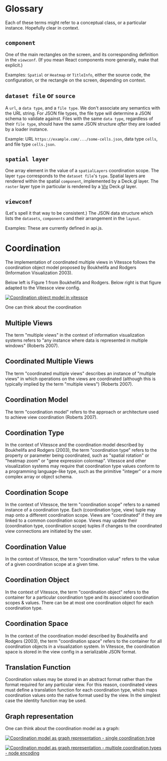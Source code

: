 # Glossary

Each of these terms might refer to a conceptual class, or a particular instance. Hopefully clear in context.

## `component`
One of the main rectangles on the screen, and its corresponding definition in the `viewconf`. (If you mean React components more generally, make that explicit.)

Examples: `Spatial` or `Heatmap` or `TitleInfo`, either the source code, the configuration, or the rectangle on the screen, depending on context.

## `dataset file` or `source`
A `url`, a `data type`, and a `file type`. We don't associate any semantics with the URL string. For JSON file types, the file type will determine a JSON schema to validate against. Files with the same `data type`, regardless of their `file type`, should have the same JSON structure _after_ they are loaded by a loader instance.

Example: URL `https://example.com/.../some-cells.json`, data type `cells`, and file type `cells.json`.

## `spatial layer`
One array element in the value of a `spatialLayers` coordination scope.
The layer `type` corresponds to the `dataset file`'s `type`.
Spatial layers are rendered within the spatial `component`, implemented by a Deck.gl layer.
The `raster` layer type in particular is rendered by a [Viv](https://github.com/hms-dbmi/viv) Deck.gl layer.

## `viewconf`
(Let's spell it that way to be consistent.) The JSON data structure which lists the `datasets`, `components` and their arrangement in the `layout`.

Examples: These are currently defined in api.js.

# Coordination

The implementation of coordinated multiple views in Vitessce follows the coordination object model proposed by Boukhelifa and Rodgers (Information Visualization 2003).

Below left is Figure 1 from Boukhelifa and Rodgers.
Below right is that figure adapted to the Vitessce view config. 

[![Coordination object model in vitessce](https://docs.google.com/drawings/d/e/2PACX-1vQmqp-urG6EczQCCujcXQQUoYRSEMqy7mdd-lzAoEqpV_k69kljptr5CoVVMeftp2vrZ3lYJYZ5kgHt/pub?w=850)](https://docs.google.com/drawings/d/1jsNd2aG3OFlHfNzI3nfOl6UpMACw9JKyexCQUEd31fc/edit)

One can think about the coordination 

## Multiple Views
The term "multiple views" in the context of information visualization systems refers to "any instance where data is represented in multiple windows" (Roberts 2007).

## Coordinated Multiple Views
The term "coordinated multiple views" describes an instance of "multiple views" in which operations on the views are coordinated (although this is typically implied by the term "multiple views") (Roberts 2007).

## Coordination Model
The term "coordination model" refers to the approach or architecture used to achieve view coordination (Roberts 2007).

## Coordination Type
In the context of Vitessce and the coordination model described by Boukhelifa and Rodgers (2003), the term "coordination type" refers to the property or parameter being coordinated, such as "spatial rotation" or "heatmap zoom" or "gene expression colormap". Vitessce and other visualization systems may require that coordination type values conform to a programming language-like type, such as the primitive "integer" or a more complex array or object schema.

## Coordination Scope
In the context of Vitessce, the term "coordination scope" refers to a named instance of a coordination type. Each (coordination type, view) tuple may map onto a different coordination scope. Views are "coordinated" if they are linked to a common coordination scope. Views may update their (coordination type, coordination scope) tuples if changes to the coordinated view connections are initiated by the user.

## Coordination Value
In the context of Vitessce, the term "coordination value" refers to the value of a given coordination scope at a given time.

## Coordination Object
In the context of Vitessce, the term "coordination object" refers to the container for a particular coordination type and its associated coordination scopes & values. There can be at most one coordination object for each coordination type.

## Coordination Space
In the context of the coordination model described by Boukhelifa and Rodgers (2003), the term "coordination space" refers to the container for all coordination objects in a visualization system. In Vitessce, the coordination space is stored in the view config in a serializable JSON format.

## Translation Function
Coordination values may be stored in an abstract format rather than the format required for any particular view. For this reason, coordinated views must define a translation function for each coordination type, which maps coordination values onto the native format used by the view. In the simplest case the identity function may be used.

## Graph representation

One can think about the coordination model as a graph:

[![Coordination model as graph representation - single coordination type](https://docs.google.com/drawings/d/e/2PACX-1vTT0Flm_xnbtbaeFoqL_eVigQ6eWev-VeIeQBLGMM-iLJRFTRlpalrRpjt_GyqjUdGR8TahQe4uJu8D/pub?w=400)](https://docs.google.com/drawings/d/13943UGjcbBC2wKAmhnIrxBrQTArPojTr5abZlqOFAzk/edit)

[![Coordination model as graph representation - multiple coordination types - node encoding](https://docs.google.com/drawings/d/e/2PACX-1vRdNNkA8lCXj62edJMB7i6dvDxYxlv127sg9ZvtS7fLMCatG5jh3AyD1A6yqnhTFqi5YIft-T1nsBIT/pub?w=800)](https://docs.google.com/drawings/d/1w64tYpHgkxgoUlmYw02HKM6q2GDiz_ev77TZFhqywi4/edit)

